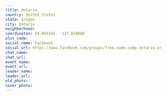 ```yaml
---
title: Ontario
country: United States
state: Oregon
city: Ontario
neighborhood: 
coordinates: 34.063344, -117.650888
plus_code:
social_name: Facebook
social_url: https://www.facebook.com/groups/free.code.camp.ontario.or
chat_name:
chat_url:
event_name:
event_url:
leader_name:
leader_url:
old_photo: 
cover_photo:
---
```

